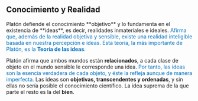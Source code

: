 
## Conocimiento y Realidad

<p>Platón defiende el conocimiento **objetivo** y lo fundamenta en el existencia de **ideas**, es decir, realidades inmateriales e ideales. <font color="#0070c0">Afirma que, además de la realidad objetiva y sensible, existe una realidad inteligible basada en nuestra percepción e ideas. Esta teoría, la más importante de Platón, es la <b>Teoría de las ideas</b>.</font> </p>

Platón afirma que ambos mundos están **relacionados**, a cada clase de objeto en el mundo sensible le corresponde una idea. <span style="color: #0070c0;">Por tanto, las ideas son la esencia verdadera de cada objeto, y éste la refleja aunque de manera imperfecta.</span> Las ideas son **objetivas, transcendentes y ordenadas**,  y sin ellas no sería posible el conocimiento científico. La idea suprema de la que parte el resto es la del **bien**.
